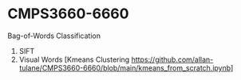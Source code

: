 # CMPS3660-6660

Bag-of-Words Classification
1. SIFT 
2. Visual Words [Kmeans Clustering https://github.com/allan-tulane/CMPS3660-6660/blob/main/kmeans_from_scratch.ipynb]
